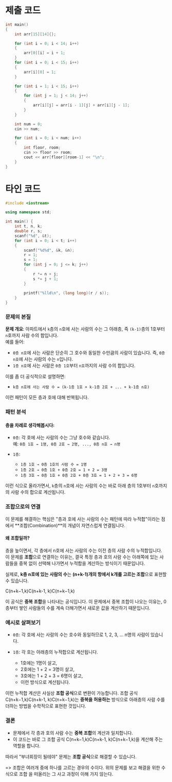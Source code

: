 # 제출 코드
```c++
int main()
{
	int arr[15][14]{};

	for (int i = 0; i < 14; i++)
	{
		arr[0][i] = i + 1;
	}
	for (int i = 0; i < 15; i++)
	{
		arr[i][0] = 1;
	}

	for (int i = 1; i < 15; i++)
	{
		for (int j = 1; j < 14; j++)
		{
			arr[i][j] = arr[i - 1][j] + arr[i][j - 1];
		}
	}

	int num = 0;
	cin >> num;

	for (int i = 0; i < num; i++)
	{
		int floor, room;
		cin >> floor >> room;
		cout << arr[floor][room-1] << "\n";
	}
}

```

# 타인 코드

```c++
#include <iostream>

using namespace std;

int main() {
	int t, n, k;
	double r, s;
	scanf("%d", &t);
	for (int i = 0; i < t; i++)
	{ 
		scanf("%d%d", &k, &n);
		r = 1;
		s = 1;
		for (int j = 0; j <= k; j++) 
		{
			r *= n + j;
			s *= j + 1;
		}
		
		printf("%lld\n", (long long)(r / s));
	} 
}
```

### 문제의 본질

**문제 개요**: 아파트에서 `k`층의 `n`호에 사는 사람의 수는 그 아래층, 즉 `(k-1)`층의 1호부터 `n`호까지 사람 수의 합입니다.  
예를 들어:

- `0층 n호`에 사는 사람은 단순히 그 호수와 동일한 수만큼의 사람이 있습니다. 즉, `0층 n호`에 사는 사람의 수는 `n`입니다.
- `1층 n호`에 사는 사람은 `0층 1호`부터 `n호`까지의 사람 수의 합입니다.

이를 좀 더 공식적으로 설명하면:

- `k층 n호에 사는 사람 수 = (k-1층 1호 + k-1층 2호 + ... + k-1층 n호)`

이런 패턴이 모든 층과 호에 대해 반복됩니다.

### 패턴 분석

#### 층을 차례로 생각해봅시다:

- `0층`: 각 호에 사는 사람의 수는 그냥 호수와 같습니다.  
    예: `0층 1호 → 1명, 0층 2호 → 2명, ..., 0층 n호 → n명`
    
- `1층`:
    
    - `1층 1호 → 0층 1호의 사람 수 = 1명`
    - `1층 2호 → 0층 1호 + 0층 2호 = 1 + 2 = 3명`
    - `1층 3호 → 0층 1호 + 0층 2호 + 0층 3호 = 1 + 2 + 3 = 6명`

이런 식으로 올라가면서, `k`층의 `n`호에 사는 사람의 수는 바로 아래 층의 1호부터 `n`호까지의 사람 수의 합으로 계산됩니다.

### 조합으로의 연결

이 문제를 해결하는 핵심은 "층과 호에 사는 사람의 수는 패턴에 따라 누적합"이라는 점에서 **조합(Combination)**의 개념이 자연스럽게 연결됩니다.

#### 왜 조합일까?

층을 높이면서, 각 층에서 n호에 사는 사람의 수는 이전 층의 사람 수의 누적합입니다. 이 문제를 **조합**으로 연결하는 이유는, 결국 특정 층과 호의 사람 수는 아래쪽에 있는 사람들을 중복 없이 선택해 나가면서 누적합을 계산하는 방식이기 때문입니다.

실제로, **k층 n호에 있는 사람의 수**는 **(n+k-1)개의 항에서 k개를 고르는 조합**으로 표현할 수 있습니다.

C(n+k−1,k)C(n+k-1, k)C(n+k−1,k)

이 공식은 **중복 조합**을 나타내는 공식입니다. 이 문제에서 중복 조합이 나오는 이유는, 0층부터 쌓인 사람들의 수를 계속 더해가면서 새로운 값을 계산하기 때문입니다.

### 예시로 살펴보기

- `0층`: 각 호에 사는 사람의 수는 호수와 동일하므로 1, 2, 3, ... n명의 사람이 있습니다.
    
- `1층`: 각 호는 아래층의 누적합으로 계산됩니다.
    
    - 1호에는 1명이 살고,
    - 2호에는 1 + 2 = 3명이 살고,
    - 3호에는 1 + 2 + 3 = 6명이 살고,
    - 이런 방식으로 계산됩니다.

이런 누적합 계산은 사실상 **조합 공식**으로 변환이 가능합니다. 조합 공식 C(n+k−1,k)C(n+k-1, k)C(n+k−1,k)는 **중복을 허용하는** 방식으로 아래층의 사람 수를 더하는 방법을 수학적으로 표현한 것입니다.

### 결론

- 문제에서 각 층과 호의 사람 수는 **중복 조합**의 계산과 일치합니다.
- 이 코드는 바로 그 조합 공식 C(n+k−1,k)C(n+k-1, k)C(n+k−1,k)을 계산해 주는 역할을 합니다.

따라서 "부녀회장이 될테야" 문제는 **조합 공식**으로 해결할 수 있습니다.



=> 조합은 여러개 중에 하나를 고르는 경우의 수이다. 위의 문제를 보고 해결을 위한 수식으로 조합 을 떠올리는 그 사고 과정이 이해 가지 않는다.

